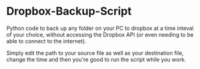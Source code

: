 # Dropbox-Backup-Script
Python code to back up any folder on your PC to dropbox at a time inteval of your choice, without accessing the Dropbox API (or even needing to be able to connect to the internet).

Simply edit the path to your source file as well as your destination file, change the time and then you're good to run the script while you work.
